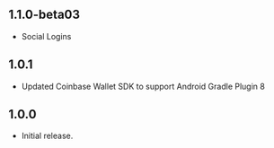 ## 1.1.0-beta03

- Social Logins

## 1.0.1

- Updated Coinbase Wallet SDK to support Android Gradle Plugin 8

## 1.0.0

- Initial release.

